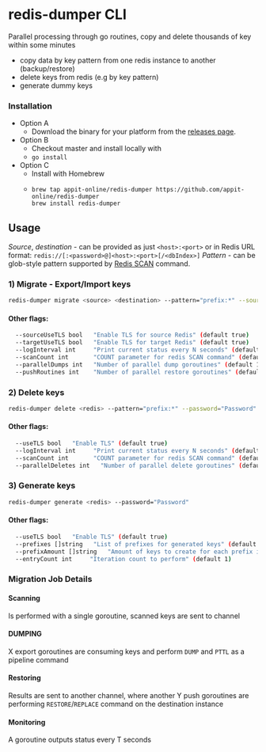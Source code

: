 # redis-dumper CLI
Parallel processing through go routines, copy and delete thousands of key within some minutes

- copy data by key pattern from one redis instance to another (backup/restore)
- delete keys from redis (e.g by key pattern)
- generate dummy keys 


### Installation

- Option A 
  - Download the binary for your platform from the [releases page](https://github.com/appit-online/redis-dumper/releases).
- Option B
  - Checkout master and install locally with 
  - `go install`
- Option C
  - Install with Homebrew 
  - ```
    brew tap appit-online/redis-dumper https://github.com/appit-online/redis-dumper
    brew install redis-dumper
    ```


## Usage


*Source*, *destination* - can be provided as just `<host>:<port>` or in Redis URL format: `redis://[:<password>@]<host>:<port>[/<dbIndex>]`
*Pattern* - can be glob-style pattern supported by [Redis SCAN](https://redis.io/commands/scan) command.


### 1) Migrate - Export/Import keys
```bash
redis-dumper migrate <source> <destination> --pattern="prefix:*" --sourcePassword="SourcePassword" --targetPassword="TargetPassword"
```

#### Other flags:
```bash
  --sourceUseTLS bool   "Enable TLS for source Redis" (default true)
  --targetUseTLS bool   "Enable TLS for target Redis" (default true)
  --logInterval int     "Print current status every N seconds" (default 1)
  --scanCount int       "COUNT parameter for redis SCAN command" (default 1000)
  --parallelDumps int   "Number of parallel dump goroutines" (default 100)
  --pushRoutines int    "Number of parallel restore goroutines" (default 100)
```

### 2) Delete keys
```bash
redis-dumper delete <redis> --pattern="prefix:*" --password="Password" 
```

#### Other flags:
```bash
  --useTLS bool   "Enable TLS" (default true)
  --logInterval int     "Print current status every N seconds" (default 1)
  --scanCount int       "COUNT parameter for redis SCAN command" (default 1000)
  --parallelDeletes int   "Number of parallel delete goroutines" (default 100)
```

### 3) Generate keys
```bash
redis-dumper generate <redis> --password="Password" 
```

#### Other flags:
```bash
  --useTLS bool   "Enable TLS" (default true)
  --prefixes []string   "List of prefixes for generated keys" (default {"mykey:", "testkey:"})
  --prefixAmount []string   "Amount of keys to create for each prefix in one iteration" (default {"1", "2"})
  --entryCount int     "Iteration count to perform" (default 1)
```

### Migration Job Details

#### Scanning
Is performed with a single goroutine, scanned keys are sent to channel

#### DUMPING
X export goroutines are consuming keys and perform `DUMP` and `PTTL` as a pipeline command

#### Restoring
Results are sent to another channel, where another Y push goroutines are performing `RESTORE`/`REPLACE` command on the destination instance

#### Monitoring
A goroutine outputs status every T seconds 

